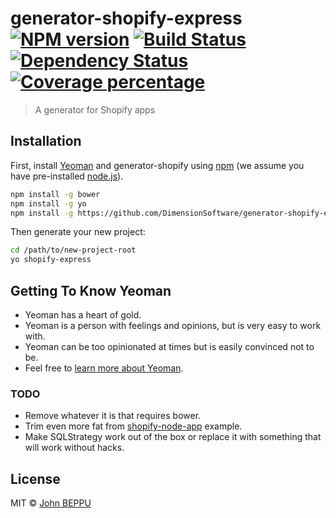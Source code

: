 # generator-shopify-express [![NPM version][npm-image]][npm-url] [![Build Status][travis-image]][travis-url] [![Dependency Status][daviddm-image]][daviddm-url] [![Coverage percentage][coveralls-image]][coveralls-url]
> A generator for Shopify apps

## Installation

First, install [Yeoman](http://yeoman.io) and generator-shopify using [npm](https://www.npmjs.com/) (we assume you have pre-installed [node.js](https://nodejs.org/)).

```bash
npm install -g bower
npm install -g yo
npm install -g https://github.com/DimensionSoftware/generator-shopify-express
```

Then generate your new project:

```bash
cd /path/to/new-project-root
yo shopify-express
```

## Getting To Know Yeoman

 * Yeoman has a heart of gold.
 * Yeoman is a person with feelings and opinions, but is very easy to work with.
 * Yeoman can be too opinionated at times but is easily convinced not to be.
 * Feel free to [learn more about Yeoman](http://yeoman.io/).

### TODO

* Remove whatever it is that requires bower.
* Trim even more fat from [shopify-node-app](https://github.com/Shopify/shopify-node-app) example.
* Make SQLStrategy work out of the box or replace it with something that will work without hacks.

## License

MIT © [John BEPPU]()


[npm-image]: https://badge.fury.io/js/generator-shopify-express.svg
[npm-url]: https://npmjs.org/package/generator-shopify-express
[travis-image]: https://travis-ci.org/DimensionSoftware/generator-shopify-express.svg?branch=master
[travis-url]: https://travis-ci.org/DimensionSoftware/generator-shopify-express
[daviddm-image]: https://david-dm.org/DimensionSoftware/generator-shopify-express.svg?theme=shields.io
[daviddm-url]: https://david-dm.org/DimensionSoftware/generator-shopify-express
[coveralls-image]: https://coveralls.io/repos/DimensionSoftware/generator-shopify-express/badge.svg
[coveralls-url]: https://coveralls.io/r/DimensionSoftware/generator-shopify-express
